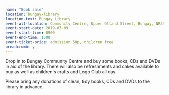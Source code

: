 ```yaml
---
name: "Book sale"
location: bungay-library
location-text: Bungay Library
event-alt-location: Community Centre, Upper Olland Street, Bungay, NR35 1BE
event-start-date: 2019-03-09
event-start-time: 0900
event-end-time: 1500
event-ticket-price: admission 50p, children free
breadcrumb: y
---
```


Drop in to Bungay Community Centre and buy some books, CDs and DVDs in aid of the library. There will also be refreshments and cakes available to buy as well as children's crafts and Lego Club all day.

Please bring any donations of clean, tidy books, CDs and DVDs to the library in advance.
